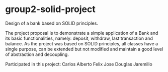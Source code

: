 # group2-solid-project
Design of a bank based on SOLID principles.

The project proposal is to demonstrate a simple application of a Bank and its basic functionalities, namely: deposit, withdraw, last transaction and balance.
As the project was based on SOLID principles, all classes have a single purpose, can be extended but not modified and maintain a good level of abstraction and decoupling.

Participated in this project:
Carlos Alberto
Felix Jose
Douglas Jaremillo
